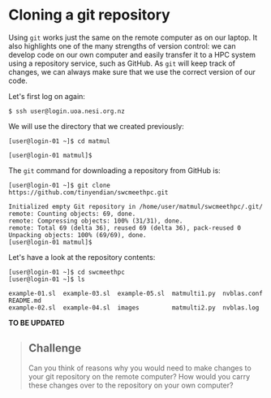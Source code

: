 # Cloning a git repository

Using `git` works just the same on the remote computer as on our laptop. It also highlights one of the many strengths of version control: we can develop code on our own computer and easily transfer it to a HPC system using a repository service, such as GitHub. As `git` will keep track of changes, we can always make sure that we use the correct version of our code.

Let's first log on again:
``` {.bash}
$ ssh user@login.uoa.nesi.org.nz
```

We will use the directory that we created previously:
```
[user@login-01 ~]$ cd matmul
```
~~~ {.output}
[user@login-01 matmul]$
~~~

The `git` command for downloading a repository from GitHub is:
```
[user@login-01 ~]$ git clone https://github.com/tinyendian/swcmeethpc.git
```
~~~ {.output}
Initialized empty Git repository in /home/user/matmul/swcmeethpc/.git/
remote: Counting objects: 69, done.
remote: Compressing objects: 100% (31/31), done.
remote: Total 69 (delta 36), reused 69 (delta 36), pack-reused 0
Unpacking objects: 100% (69/69), done.
[user@login-01 matmul]$
~~~

Let's have a look at the repository contents:
```
[user@login-01 ~]$ cd swcmeethpc
[user@login-01 ~]$ ls
```
~~~ {.output}
example-01.sl  example-03.sl  example-05.sl  matmulti1.py  nvblas.conf  README.md
example-02.sl  example-04.sl  images         matmulti2.py  nvblas.log
~~~
**TO BE UPDATED**

> ## Challenge
>
> Can you think of reasons why you would need to make changes to your git repository on the remote computer? How would you carry these changes over to the repository on your own computer?